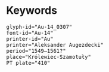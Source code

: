 # Keywords
<pre>
glyph-id="Au-14_0307"
font-id="Au-14"
printer-id="Au"
printer="Aleksander Augezdecki"
period="1549–1561?"
place="Królewiec-Szamotuły"
PT plate="410"
</pre>
